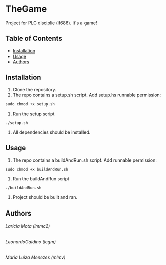 # TheGame

Project for PLC disciplie (if686). It's a game!

## Table of Contents

- [Installation](#installation)
- [Usage](#usage)
- [Authors](#authors)

## Installation

1. Clone the repository.
1. The repo contains a setup.sh script. Add setup.hs runnable permission:
```
sudo chmod +x setup.sh
```
1. Run the setup script
```
./setup.sh
```
1. All dependencies should be installed.

## Usage
1. The repo contains a buildAndRun.sh script. Add runnable permission:
```
sudo chmod +x buildAndRun.sh
```
1. Run the buildAndRun script
```
./buildAndRun.sh
```
1. Project should be built and ran.


## Authors

###### Laricia Mota (lmmc2)
###### LeonardoGaldino (lcgm)
###### Maria Luiza Menezes (mlmv)
